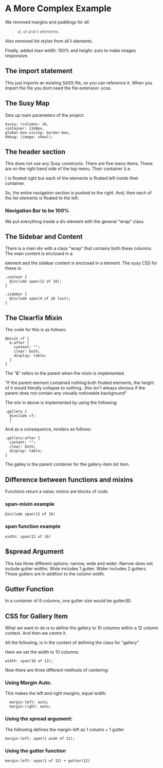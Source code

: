 # A More Complex Example
We removed margins and paddings for all:
> ul, ol and li elements.
 
Also removed list styles from all li elements.   

Finally, added max-width: 100% and height: auto to make images responsive.

## The import statement
This just imports an existing SASS file, so you can reference it.  When you
import the file you dont need the file extension .scss.

## The Susy Map
Sets up main parameters of the project.

```
$susy: (columns: 16, 
container: 1140px, 
global-box-sizing: border-box, 
debug: (image: show));

```

## The header section
This does not use any Susy constructs.  There are five menu items.  These
are on the right hand side of the top menu.  Their container (i.e. <nav> ) is floated right but each of the elements is floated left inside their container.

So, the entire navigation section is pushed to the right.
And, then each of the list elements is floated to the left.

### Navigation Bar to be 100%
We put everything inside a div element with the general "wrap" class.

 
## The Sidebar and Content
There is a main div with a class "wrap" that contains both these columns.  The main content is enclosed in a <main> element and the sidebar content is enclosed in a <sidebar> element.  The susy CSS for these is:

```
.content {
  @include span(12 of 16);
}

.sidebar {
  @include span(4 of 16 last);
}

```
## The Clearfix Mixin
The code for this is as follows:

```
@mixin cf {
  &:after {
    content: "";
    clear: both;
    display: table;
  }
}
```
The "&" refers to the parent when the mixin is implemented.

"If the parent element contained nothing buth floated elements, the height of
it would literally collapse to nothing...this isn't always obvious if the parent does not contain any visually noticeable background"


The mix in above is implemented by using the following:

```
.gallery {
  @include cf;
  }
```

And as a consequence, renders as follows:

```
.gallery:after {
  content: "";
  clear: both;
  display: table;
}
```

The galley is the parent container for the gallery-item list item.

## Difference between functions and mixins
Functions return a value; mixins are blocks of code.

### span-mixin example
```
@include span(12 of 16)

```
### span function example
```
width: span(12 of 16)
```
## $spread Argument
This has three different options: narrow, wide and wider.  Narrow does not include gutter widths.  Wide includes 1 gutter.  Wider includes 2 gutters.  These gutters are in addition to the column width. 


## Gutter Function
In a container of 8 columns, one gutter size would be gutter(8).

## CSS for Gallery Item
What we want to do is to define the gallery to 10 columns within a 12 column context.  And then we centre it.

All the following, is in the context of defining the class for "gallery"

Here we set the width to 10 columns:

```
width: span(10 of 12);
```
Now there are three different methods of centering:

### Using Margin Auto.
This makes the left and right margins, equal width:

```
  margin-left: auto;
  margin-right: auto;
```
### Using the spread argument:
The following defines the margin-left as 1 column + 1 gutter
```
margin-left: span(1 wide of 12);
```

### Using the gutter function
```
margin-left: span(1 of 12) + gutter(12)
```









